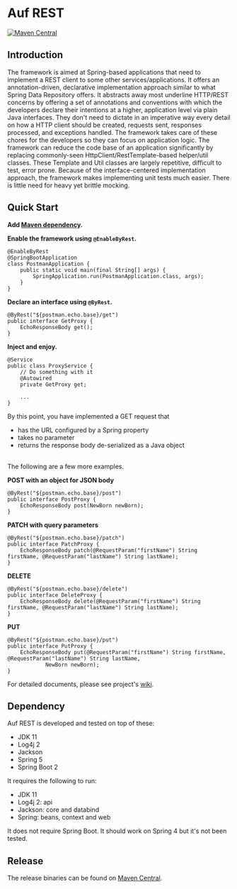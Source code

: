 # Auf REST

[![Maven Central](https://maven-badges.herokuapp.com/maven-central/me.ehp246/auf-rest/badge.svg?style=flat-square)](https://maven-badges.herokuapp.com/maven-central/me.ehp246/auf-rest)

## Introduction
The framework is aimed at Spring-based applications that need to implement a REST client to some other services/applications. It offers an annotation-driven, declarative implementation approach similar to what Spring Data Repository offers. It abstracts away most underline HTTP/REST concerns by offering a set of annotations and conventions with which the developers declare their intentions at a higher, application level via plain Java interfaces. They don't need to dictate in an imperative way every detail on how a HTTP client should be created, requests sent, responses processed, and exceptions handled. The framework takes care of these chores for the developers so they can focus on application logic. The framework can reduce the code base of an application significantly by replacing commonly-seen HttpClient/RestTemplate-based helper/util classes. These Template and Util classes are largely repetitive, difficult to test, error prone. Because of the interface-centered implementation approach, the framework makes implementing unit tests much easier. There is little need for heavy yet brittle mocking.

## Quick Start

**Add [Maven dependency](https://mvnrepository.com/artifact/me.ehp246/auf-rest).**

**Enable the framework using `@EnableByRest`.**

```
@EnableByRest
@SpringBootApplication
class PostmanApplication {
	public static void main(final String[] args) {
		SpringApplication.run(PostmanApplication.class, args);
	}
}
```

**Declare an interface using `@ByRest`.**

```
@ByRest("${postman.echo.base}/get")
public interface GetProxy {
	EchoResponseBody get();
}
```

**Inject and enjoy.**

```
@Service
public class ProxyService {
    // Do something with it
	@Autowired
	private GetProxy get;
    
	...
}
```
By this point, you have implemented a GET request that
* has the URL configured by a Spring property
* takes no parameter
* returns the response body de-serialized as a Java object

<br>
The following are a few more examples.

**POST with an object for JSON body**
```
@ByRest("${postman.echo.base}/post")
public interface PostProxy {
	EchoResponseBody post(NewBorn newBorn);
}
```

**PATCH with query parameters**
```
@ByRest("${postman.echo.base}/patch")
public interface PatchProxy {
	EchoResponseBody patch(@RequestParam("firstName") String firstName, @RequestParam("lastName") String lastName);
}
```
**DELETE**
```
@ByRest("${postman.echo.base}/delete")
public interface DeleteProxy {
	EchoResponseBody delete(@RequestParam("firstName") String firstName, @RequestParam("lastName") String lastName);
}
```

**PUT**
```
@ByRest("${postman.echo.base}/put")
public interface PutProxy {
	EchoResponseBody put(@RequestParam("firstName") String firstName, @RequestParam("lastName") String lastName,
			NewBorn newBorn);
}
```

For detailed documents, please see project's [wiki](https://github.com/ehp246/auf-rest/wiki).

## Dependency
Auf REST is developed and tested on top of these:
* JDK 11
* Log4j 2
* Jackson
* Spring 5
* Spring Boot 2

It requires the following to run:
* JDK 11
* Log4j 2: api
* Jackson: core and databind
* Spring: beans, context and web

It does not require Spring Boot. It should work on Spring 4 but it's not been tested.

## Release
The release binaries can be found on [Maven Central](https://mvnrepository.com/artifact/me.ehp246/auf-rest).
